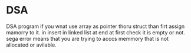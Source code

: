 # DSA
DSA program
if you wnat use array as pointer thoru struct than firt assign mamorry to it.
in insert in linked list at end at first check it is empty or not.
sega error means that you are trying to acccs memmory that is not allocated or avilable.
